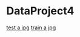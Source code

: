 # DataProject4

[test a jpg]('https://github.com/racasc/DataProject4/blob/main/test_jpg.ipynb')
[train a jpg]('https://github.com/racasc/DataProject4/blob/main/train_jpg.ipynb')
